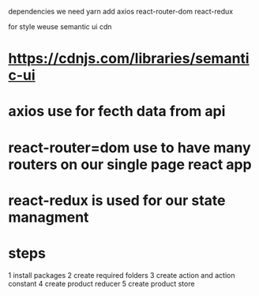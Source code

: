 dependencies we need
yarn add axios react-router-dom react-redux

for style weuse semantic ui cdn
# https://cdnjs.com/libraries/semantic-ui


# axios use for fecth data from api
# react-router=dom use to have many routers on our single page react app
# react-redux is used for our state managment



 # steps
 1 install packages
 2 create required folders
 3 create action and action constant
 4 create product reducer
 5 create product store
